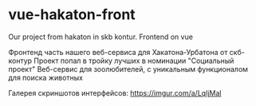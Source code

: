 # vue-hakaton-front
Our project from hakaton in skb kontur. Frontend on vue

Фронтенд часть нашего веб-сервиса для Хакатона-Урбатона от скб-контур
Проект попал в тройку лучших в номинации "Социальный проект"
Веб-сервис для зоолюбителей, с уникальным функционалом для поиска животных

Галерея скриншотов интерфейсов:
https://imgur.com/a/LqIjMal
